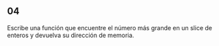 ## 04

Escribe una función que encuentre el número más grande en un slice de enteros y devuelva su dirección de memoria.
